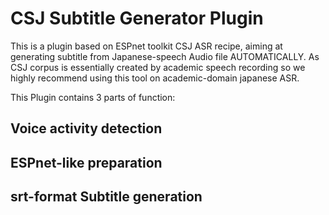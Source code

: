# CSJ Subtitle Generator Plugin

This is a plugin based on ESPnet toolkit CSJ ASR recipe, aiming at generating subtitle from Japanese-speech Audio file AUTOMATICALLY. As CSJ corpus is essentially created by academic speech recording so we highly recommend using this tool on academic-domain japanese ASR.

This Plugin contains 3 parts of function:

## Voice activity detection
## ESPnet-like preparation
## srt-format Subtitle generation

